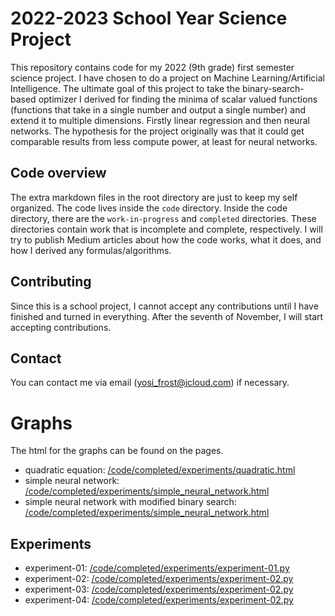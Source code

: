 # 2022-2023 School Year Science Project

This repository contains code for my 2022 (9th grade) first semester science project. I have chosen to do a project on Machine Learning/Artificial Intelligence.
The ultimate goal of this project to take the binary-search-based optimizer I derived for finding the minima of scalar valued functions (functions that take in a
single number and output a single number) and extend it to multiple dimensions. Firstly linear regression and then neural networks. The hypothesis for the project
originally was that it could get comparable results from less compute power, at least for neural networks.

## Code overview

The extra markdown files in the root directory are just to keep my self organized. The code lives inside the `code` directory. Inside the code directory, there are the
`work-in-progress` and `completed` directories. These directories contain work that is incomplete and complete, respectively. I will try to publish Medium articles
about how the code works, what it does, and how I derived any formulas/algorithms.

## Contributing

Since this is a school project, I cannot accept any contributions until I have finished and turned in everything. After the seventh of November, I will start accepting
contributions.

## Contact

You can contact me via email (yosi_frost@icloud.com) if necessary.

# Graphs

The html for the graphs can be found on the pages.

- quadratic equation: [/code/completed/experiments/quadratic.html](https://frostythesouthernsnowman.github.io/2022-science-project/quadratic.html)
- simple neural network: [/code/completed/experiments/simple_neural_network.html](https://frostythesouthernsnowman.github.io/2022-science-project/simple_neural_network.html)
- simple neural network with modified binary search: [/code/completed/experiments/simple_neural_network.html](https://frostythesouthernsnowman.github.io/2022-science-project/simple_nn_modified_binary_search.html)

## Experiments

- experiment-01: [/code/completed/experiments/experiment-01.py](/code/completed/experiments/experiment-01.py)
- experiment-02: [/code/completed/experiments/experiment-02.py](/code/completed/experiments/experiment-02.py)
- experiment-03: [/code/completed/experiments/experiment-02.py](/code/completed/experiments/experiment-03.py)
- experiment-04: [/code/completed/experiments/experiment-02.py](/code/completed/experiments/experiment-04.py)
